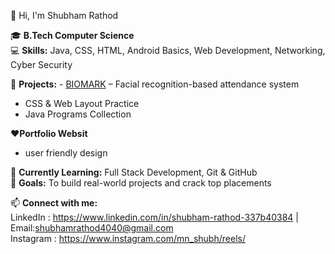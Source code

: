  👋 Hi, I'm Shubham Rathod  

🎓 **B.Tech Computer Science**  
💻 **Skills:** Java, CSS, HTML, Android Basics, Web Development, Networking, Cyber Security


📌 **Projects:**  - [BIOMARK](#) – Facial recognition-based attendance system  
- CSS & Web Layout Practice  
- Java Programs Collection

❤️**Portfolio Websit**
- user friendly design


🌱 **Currently Learning:** Full Stack Development, Git & GitHub  
🚀 **Goals:** To build real-world projects and crack top placements  

📫 **Connect with me:**  
LinkedIn : https://www.linkedin.com/in/shubham-rathod-337b40384  | Email:shubhamrathod4040@gmail.com  
Instagram : https://www.instagram.com/mn_shubh/reels/


